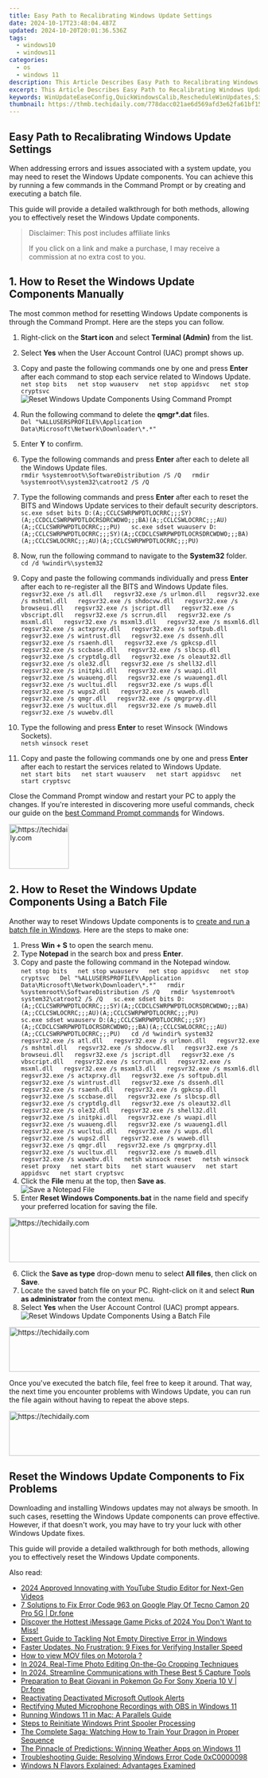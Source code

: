 ```yaml
---
title: Easy Path to Recalibrating Windows Update Settings
date: 2024-10-17T23:48:04.487Z
updated: 2024-10-20T20:01:36.536Z
tags:
  - windows10
  - windows11
categories:
  - os
  - windows 11
description: This Article Describes Easy Path to Recalibrating Windows Update Settings
excerpt: This Article Describes Easy Path to Recalibrating Windows Update Settings
keywords: WinUpdateEaseConfig,QuickWindowsCalib,RescheduleWinUpdates,SimplifyWinSetup,EasyWinAdjustments,UpdateRebalanceTip,WindowsRecalibrateFast
thumbnail: https://thmb.techidaily.com/778dacc021ae6d569afd3e62fa61bf15ba6fe429d937373bba78e772659986e3.jpg
---
```


## Easy Path to Recalibrating Windows Update Settings

 When addressing errors and issues associated with a system update, you may need to reset the Windows Update components. You can achieve this by running a few commands in the Command Prompt or by creating and executing a batch file.

 This guide will provide a detailed walkthrough for both methods, allowing you to effectively reset the Windows Update components.

>  Disclaimer: This post includes affiliate links
>
>  If you click on a link and make a purchase, I may receive a commission at no extra cost to you.
>

## 1\. How to Reset the Windows Update Components Manually

 The most common method for resetting Windows Update components is through the Command Prompt. Here are the steps you can follow.

1. Right-click on the **Start icon** and select **Terminal (Admin)** from the list.
2. Select **Yes** when the User Account Control (UAC) prompt shows up.
3. Copy and paste the following commands one by one and press **Enter** after each command to stop each service related to Windows Update.  
`net stop bits  
net stop wuauserv  
net stop appidsvc  
net stop cryptsvc`  
![Reset Windows Update Components Using Command Prompt](https://static1.makeuseofimages.com/wordpress/wp-content/uploads/2023/07/reset-windows-update-components-using-command-prompt.jpg)
4. Run the following command to delete the **qmgr\*.dat** files.  
`Del "%ALLUSERSPROFILE%\Application Data\Microsoft\Network\Downloader\*.*"`
5. Enter **Y** to confirm.

1. Type the following commands and press **Enter** after each to delete all the Windows Update files.  
`rmdir %systemroot%\SoftwareDistribution /S /Q  
rmdir %systemroot%\system32\catroot2 /S /Q`
2. Type the following commands and press **Enter** after each to reset the BITS and Windows Update services to their default security descriptors.  
`sc.exe sdset bits D:(A;;CCLCSWRPWPDTLOCRRC;;;SY)(A;;CCDCLCSWRPWPDTLOCRSDRCWDWO;;;BA)(A;;CCLCSWLOCRRC;;;AU)(A;;CCLCSWRPWPDTLOCRRC;;;PU)  
sc.exe sdset wuauserv D:(A;;CCLCSWRPWPDTLOCRRC;;;SY)(A;;CCDCLCSWRPWPDTLOCRSDRCWDWO;;;BA)(A;;CCLCSWLOCRRC;;;AU)(A;;CCLCSWRPWPDTLOCRRC;;;PU)`
3. Now, run the following command to navigate to the **System32** folder.  
`cd /d %windir%\system32`
4. Copy and paste the following commands individually and press **Enter** after each to re-register all the BITS and Windows Update files.  
`regsvr32.exe /s atl.dll  
regsvr32.exe /s urlmon.dll  
regsvr32.exe /s mshtml.dll  
regsvr32.exe /s shdocvw.dll  
regsvr32.exe /s browseui.dll  
regsvr32.exe /s jscript.dll  
regsvr32.exe /s vbscript.dll  
regsvr32.exe /s scrrun.dll  
regsvr32.exe /s msxml.dll  
regsvr32.exe /s msxml3.dll  
regsvr32.exe /s msxml6.dll  
regsvr32.exe /s actxprxy.dll  
regsvr32.exe /s softpub.dll  
regsvr32.exe /s wintrust.dll  
regsvr32.exe /s dssenh.dll  
regsvr32.exe /s rsaenh.dll  
regsvr32.exe /s gpkcsp.dll  
regsvr32.exe /s sccbase.dll  
regsvr32.exe /s slbcsp.dll  
regsvr32.exe /s cryptdlg.dll  
regsvr32.exe /s oleaut32.dll  
regsvr32.exe /s ole32.dll  
regsvr32.exe /s shell32.dll  
regsvr32.exe /s initpki.dll  
regsvr32.exe /s wuapi.dll  
regsvr32.exe /s wuaueng.dll  
regsvr32.exe /s wuaueng1.dll  
regsvr32.exe /s wucltui.dll  
regsvr32.exe /s wups.dll  
regsvr32.exe /s wups2.dll  
regsvr32.exe /s wuweb.dll  
regsvr32.exe /s qmgr.dll  
regsvr32.exe /s qmgrprxy.dll  
regsvr32.exe /s wucltux.dll  
regsvr32.exe /s muweb.dll  
regsvr32.exe /s wuwebv.dll`
5. Type the following and press **Enter** to reset Winsock (Windows Sockets).  
`netsh winsock reset`
6. Copy and paste the following commands one by one and press **Enter** after each to restart the services related to Windows Update.  
`net start bits  
net start wuauserv  
net start appidsvc  
net start cryptsvc`

 Close the Command Prompt window and restart your PC to apply the changes. If you're interested in discovering more useful commands, check our guide on the [best Command Prompt commands](https://www.makeuseof.com/tag/15-cmd-commands-every-windows-user-know/) for Windows.

<!-- affiliate ads begin -->
<a href="https://aligracehair.sjv.io/c/5597632/2135406/19272" target="_top" id="2135406">
  <img src="//a.impactradius-go.com/display-ad/19272-2135406" border="0" alt="https://techidaily.com" width="120" height="90"/>
</a>
<img height="0" width="0" src="https://aligracehair.sjv.io/i/5597632/2135406/19272" style="position:absolute;visibility:hidden;" border="0" />
<!-- affiliate ads end -->

## 2\. How to Reset the Windows Update Components Using a Batch File

 Another way to reset Windows Update components is to [create and run a batch file in Windows](https://www.makeuseof.com/tag/write-simple-batch-bat-file/). Here are the steps to make one:

1. Press **Win + S** to open the search menu.
2. Type **Notepad** in the search box and press **Enter**.
3. Copy and paste the following command in the Notepad window.  
`net stop bits  
net stop wuauserv  
net stop appidsvc  
net stop cryptsvc  
Del "%ALLUSERSPROFILE%\Application Data\Microsoft\Network\Downloader\*.*"  
rmdir %systemroot%\SoftwareDistribution /S /Q  
rmdir %systemroot%  
system32\catroot2 /S /Q  
sc.exe sdset bits D:(A;;CCLCSWRPWPDTLOCRRC;;;SY)(A;;CCDCLCSWRPWPDTLOCRSDRCWDWO;;;BA)(A;;CCLCSWLOCRRC;;;AU)(A;;CCLCSWRPWPDTLOCRRC;;;PU)  
sc.exe sdset wuauserv D:(A;;CCLCSWRPWPDTLOCRRC;;;SY)(A;;CCDCLCSWRPWPDTLOCRSDRCWDWO;;;BA)(A;;CCLCSWLOCRRC;;;AU)(A;;CCLCSWRPWPDTLOCRRC;;;PU)  
cd /d %windir% system32  
regsvr32.exe /s atl.dll  
regsvr32.exe /s urlmon.dll  
regsvr32.exe /s mshtml.dll  
regsvr32.exe /s shdocvw.dll  
regsvr32.exe /s browseui.dll  
regsvr32.exe /s jscript.dll  
regsvr32.exe /s vbscript.dll  
regsvr32.exe /s scrrun.dll  
regsvr32.exe /s msxml.dll  
regsvr32.exe /s msxml3.dll  
regsvr32.exe /s msxml6.dll  
regsvr32.exe /s actxprxy.dll  
regsvr32.exe /s softpub.dll  
regsvr32.exe /s wintrust.dll  
regsvr32.exe /s dssenh.dll  
regsvr32.exe /s rsaenh.dll  
regsvr32.exe /s gpkcsp.dll  
regsvr32.exe /s sccbase.dll  
regsvr32.exe /s slbcsp.dll  
regsvr32.exe /s cryptdlg.dll  
regsvr32.exe /s oleaut32.dll  
regsvr32.exe /s ole32.dll  
regsvr32.exe /s shell32.dll  
regsvr32.exe /s initpki.dll  
regsvr32.exe /s wuapi.dll  
regsvr32.exe /s wuaueng.dll  
regsvr32.exe /s wuaueng1.dll  
regsvr32.exe /s wucltui.dll  
regsvr32.exe /s wups.dll  
regsvr32.exe /s wups2.dll  
regsvr32.exe /s wuweb.dll  
regsvr32.exe /s qmgr.dll  
regsvr32.exe /s qmgrprxy.dll  
regsvr32.exe /s wucltux.dll  
regsvr32.exe /s muweb.dll  
regsvr32.exe /s wuwebv.dll  
netsh winsock reset  
netsh winsock reset proxy  
net start bits  
net start wuauserv  
net start appidsvc  
net start cryptsvc`
4. Click the **File** menu at the top, then **Save as**.  
![Save a Notepad File](https://static1.makeuseofimages.com/wordpress/wp-content/uploads/2023/07/save-a-notepad-file.jpg)
5. Enter **Reset Windows Components.bat** in the name field and specify your preferred location for saving the file.

<!-- affiliate ads begin -->
<a href="https://ephamedtechinc.pxf.io/c/5597632/2139322/26400" target="_top" id="2139322">
  <img src="//a.impactradius-go.com/display-ad/26400-2139322" border="0" alt="https://techidaily.com" width="728" height="90"/>
</a>
<img height="0" width="0" src="https://ephamedtechinc.pxf.io/i/5597632/2139322/26400" style="position:absolute;visibility:hidden;" border="0" />
<!-- affiliate ads end -->

6. Click the **Save as type** drop-down menu to select **All files**, then click on **Save**.
7. Locate the saved batch file on your PC. Right-click on it and select **Run as administrator** from the context menu.
8. Select **Yes** when the User Account Control (UAC) prompt appears.  
![Reset Windows Update Components Using a Batch File](https://static1.makeuseofimages.com/wordpress/wp-content/uploads/2023/07/reset-windows-update-components-using-a-batch-file.jpg)

<!-- affiliate ads begin -->
<a href="https://appsumo.8odi.net/c/5597632/2144283/7443" target="_top" id="2144283">
  <img src="//a.impactradius-go.com/display-ad/7443-2144283" border="0" alt="https://techidaily.com" width="600" height="90"/>
</a>
<img height="0" width="0" src="https://appsumo.8odi.net/i/5597632/2144283/7443" style="position:absolute;visibility:hidden;" border="0" />
<!-- affiliate ads end -->

 Once you've executed the batch file, feel free to keep it around. That way, the next time you encounter problems with Windows Update, you can run the file again without having to repeat the above steps.

<!-- affiliate ads begin -->
<a href="https://imp.i357552.net/c/5597632/994842/11832" target="_top" id="994842">
  <img src="//a.impactradius-go.com/display-ad/11832-994842" border="0" alt="https://techidaily.com" width="728" height="90"/>
</a>
<img height="0" width="0" src="https://imp.i357552.net/i/5597632/994842/11832" style="position:absolute;visibility:hidden;" border="0" />
<!-- affiliate ads end -->

## Reset the Windows Update Components to Fix Problems

 Downloading and installing Windows updates may not always be smooth. In such cases, resetting the Windows Update components can prove effective. However, if that doesn't work, you may have to try your luck with other Windows Update fixes.

 This guide will provide a detailed walkthrough for both methods, allowing you to effectively reset the Windows Update components.

<ins class="adsbygoogle"
      style="display:block"
      data-ad-client="ca-pub-7571918770474297"
      data-ad-slot="8358498916"
      data-ad-format="auto"
      data-full-width-responsive="true"></ins>
    

<span class="atpl-alsoreadstyle">Also read:</span>
<div><ul>
<li><a href="https://youtube-help.techidaily.com/2024-approved-innovating-with-youtube-studio-editor-for-next-gen-videos/"><u>2024 Approved Innovating with YouTube Studio Editor for Next-Gen Videos</u></a></li>
<li><a href="https://howto.techidaily.com/7-solutions-to-fix-error-code-963-on-google-play-of-tecno-camon-20-pro-5g-drfone-by-drfone-fix-android-problems-fix-android-problems/"><u>7 Solutions to Fix Error Code 963 on Google Play Of Tecno Camon 20 Pro 5G | Dr.fone</u></a></li>
<li><a href="https://tech-recovery.techidaily.com/1722888463750-discover-the-hottest-imessage-game-picks-of-2024-you-dont-want-to-miss/"><u>Discover the Hottest iMessage Game Picks of 2024 You Don't Want to Miss!</u></a></li>
<li><a href="https://win11.techidaily.com/expert-guide-to-tackling-not-empty-directive-error-in-windows/"><u>Expert Guide to Tackling Not Empty Directive Error in Windows</u></a></li>
<li><a href="https://win11.techidaily.com/faster-updates-no-frustration-9-fixes-for-verifying-installer-speed/"><u>Faster Updates, No Frustration: 9 Fixes for Verifying Installer Speed</u></a></li>
<li><a href="https://review-topics.techidaily.com/how-to-view-mov-files-on-motorola-by-aiseesoft-video-converter-play-mov-on-android/"><u>How to view MOV files on Motorola ?</u></a></li>
<li><a href="https://extra-guidance.techidaily.com/in-2024-real-time-photo-editing-on-the-go-cropping-techniques/"><u>In 2024, Real-Time Photo Editing On-the-Go Cropping Techniques</u></a></li>
<li><a href="https://video-capture.techidaily.com/in-2024-streamline-communications-with-these-best-5-capture-tools/"><u>In 2024, Streamline Communications with These Best 5 Capture Tools</u></a></li>
<li><a href="https://android-pokemon-go.techidaily.com/preparation-to-beat-giovani-in-pokemon-go-for-sony-xperia-10-v-drfone-by-drfone-virtual-android/"><u>Preparation to Beat Giovani in Pokemon Go For Sony Xperia 10 V | Dr.fone</u></a></li>
<li><a href="https://win11.techidaily.com/reactivating-deactivated-microsoft-outlook-alerts/"><u>Reactivating Deactivated Microsoft Outlook Alerts</u></a></li>
<li><a href="https://win11.techidaily.com/rectifying-muted-microphone-recordings-with-obs-in-windows-11/"><u>Rectifying Muted Microphone Recordings with OBS in Windows 11</u></a></li>
<li><a href="https://win11.techidaily.com/running-windows-11-in-mac-a-parallels-guide/"><u>Running Windows 11 in Mac: A Parallels Guide</u></a></li>
<li><a href="https://win11.techidaily.com/steps-to-reinitiate-windows-print-spooler-processing/"><u>Steps to Reinitiate Windows Print Spooler Processing</u></a></li>
<li><a href="https://technical-tips.techidaily.com/the-complete-saga-watching-how-to-train-your-dragon-in-proper-sequence/"><u>The Complete Saga: Watching How to Train Your Dragon in Proper Sequence</u></a></li>
<li><a href="https://win11.techidaily.com/the-pinnacle-of-predictions-winning-weather-apps-on-windows-11/"><u>The Pinnacle of Predictions: Winning Weather Apps on Windows 11</u></a></li>
<li><a href="https://common-error.techidaily.com/troubleshooting-guide-resolving-windows-error-code-0xc0000098/"><u>Troubleshooting Guide: Resolving Windows Error Code 0xC0000098</u></a></li>
<li><a href="https://win11.techidaily.com/windows-n-flavors-explained-advantages-examined/"><u>Windows N Flavors Explained: Advantages Examined</u></a></li>
</ul></div>

